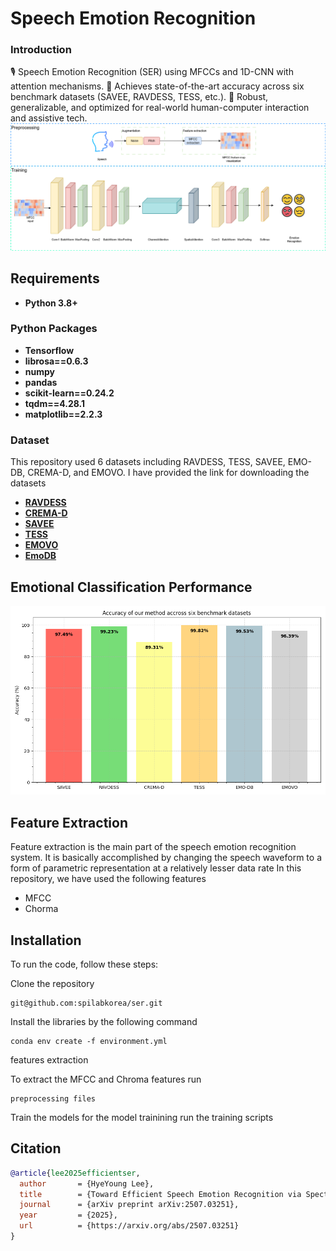 # Speech Emotion Recognition

### Introduction

🎙️ Speech Emotion Recognition (SER) using MFCCs and 1D-CNN with attention mechanisms.
🚀 Achieves state-of-the-art accuracy across six benchmark datasets (SAVEE, RAVDESS, TESS, etc.).
🧠 Robust, generalizable, and optimized for real-world human-computer interaction and assistive tech.
![](figure/archietecture.png?raw=true)
## Requirements
- **Python 3.8+**
### Python Packages
- **Tensorflow**
- **librosa==0.6.3**
- **numpy**
- **pandas**
- **scikit-learn==0.24.2**
- **tqdm==4.28.1**
- **matplotlib==2.2.3**

### Dataset
This repository used 6 datasets including RAVDESS, TESS, SAVEE, EMO-DB, CREMA-D, and EMOVO.
I have provided the link for downloading the datasets 
- [**RAVDESS**](https://www.kaggle.com/code/shivamburnwal/speech-emotion-recognition)
- [**CREMA-D**](https://www.kaggle.com/datasets/ejlok1/cremad)
- [**SAVEE**](https://www.kaggle.com/datasets/ejlok1/surrey-audiovisual-expressed-emotion-savee)
- [**TESS**](https://www.kaggle.com/datasets/ejlok1/toronto-emotional-speech-set-tess)
- [**EMOVO**](https://www.kaggle.com/datasets/sourabhy/emovo-italian-ser-dataset)
- [**EmoDB**](https://www.kaggle.com/datasets/piyushagni5/berlin-database-of-emotional-speech-emodb)
  
## Emotional Classification Performance
![](figure/comparions_graph.png?raw=true)
## Feature Extraction
Feature extraction is the main part of the speech emotion recognition system. It is basically accomplished by changing the speech waveform to a form of parametric representation at a relatively lesser data rate
In this repository, we have used the following features
- MFCC
- Chorma
## Installation

To run the code, follow these steps:

Clone the repository 

```
git@github.com:spilabkorea/ser.git
```
Install the libraries by the following command
```
conda env create -f environment.yml
```
features extraction

To extract the MFCC and Chroma features run
```
preprocessing files
```
Train the models
for the model trainining run the training scripts
## Citation
```bibtex
@article{lee2025efficientser,
  author       = {HyeYoung Lee},
  title        = {Toward Efficient Speech Emotion Recognition via Spectral Learning and Attention},
  journal      = {arXiv preprint arXiv:2507.03251},
  year         = {2025},
  url          = {https://arxiv.org/abs/2507.03251}
}
